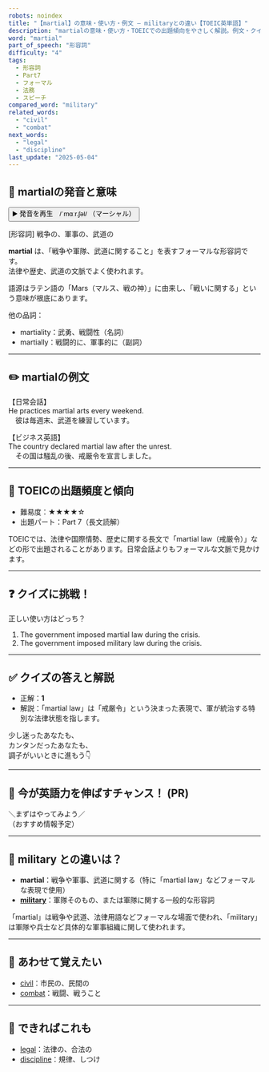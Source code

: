 ```yaml
---
robots: noindex
title: "【martial】の意味・使い方・例文 ― militaryとの違い【TOEIC英単語】"
description: "martialの意味・使い方・TOEICでの出題傾向をやさしく解説。例文・クイズ付きでmilitaryとの違いもわかりやすく学べます。"
word: "martial"
part_of_speech: "形容詞"
difficulty: "4"
tags:
  - 形容詞
  - Part7
  - フォーマル
  - 法務
  - スピーチ
compared_word: "military"
related_words:
  - "civil"
  - "combat"
next_words:
  - "legal"
  - "discipline"
last_update: "2025-05-04"
---
```


## 🔰 martialの発音と意味

<button class="play-audio" onclick="playTTS('martial')">
  <span class="play-audio-main">
    ▶️ 発音を再生　/ˈmɑːr.ʃəl/
  </span>
  <span class="play-audio-sub">
    （マーシャル）
  </span>
</button>

[形容詞] 戦争の、軍事の、武道の

**martial** は、「戦争や軍隊、武道に関すること」を表すフォーマルな形容詞です。  
法律や歴史、武道の文脈でよく使われます。

語源はラテン語の「Mars（マルス、戦の神）」に由来し、「戦いに関する」という意味が根底にあります。

他の品詞：  
- martiality：武勇、戦闘性（名詞）
- martially：戦闘的に、軍事的に（副詞）

---

## ✏️ martialの例文

【日常会話】  
He practices martial arts every weekend.  
　彼は毎週末、武道を練習しています。

【ビジネス英語】  
The country declared martial law after the unrest.  
　その国は騒乱の後、戒厳令を宣言しました。

---

## 🎯 TOEICの出題頻度と傾向

- 難易度：★★★★☆
- 出題パート：Part 7（長文読解）

TOEICでは、法律や国際情勢、歴史に関する長文で「martial law（戒厳令）」などの形で出題されることがあります。日常会話よりもフォーマルな文脈で見かけます。

---

## ❓ クイズに挑戦！

正しい使い方はどっち？

1. The government imposed martial law during the crisis.  
2. The government imposed military law during the crisis.

---

## ✅ クイズの答えと解説

- 正解：**1**
- 解説：「martial law」は「戒厳令」という決まった表現で、軍が統治する特別な法律状態を指します。

少し迷ったあなたも、  
カンタンだったあなたも、  
調子がいいときに進もう👇️

---

## 🚀 今が英語力を伸ばすチャンス！ (PR)

<div class="info-center">
＼まずはやってみよう／<br>  
（おすすめ情報予定）
</div>

---

## 🤔  military との違いは？

- **martial**：戦争や軍事、武道に関する（特に「martial law」などフォーマルな表現で使用）
- **[military](/word/military)**：軍隊そのもの、または軍隊に関する一般的な形容詞

「martial」は戦争や武道、法律用語などフォーマルな場面で使われ、「military」は軍隊や兵士など具体的な軍事組織に関して使われます。

---

## 🧩 あわせて覚えたい

- [civil](/word/civil)：市民の、民間の
- [combat](/word/combat)：戦闘、戦うこと

---

## 📖 できればこれも

- [legal](/word/legal)：法律の、合法の
- [discipline](/word/discipline)：規律、しつけ

<!-- cvid: aid19_bid08 -->
